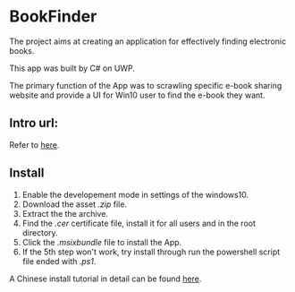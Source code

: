 # BookFinder

The project aims at creating an application for effectively finding electronic books.

This app was built by C# on UWP.

The primary function of the App was to scrawling specific e-book sharing website and provide a UI for Win10 user to find the e-book they want.

## Intro url: 

Refer to [here](https://lvliangxiong.github.io/2019/06/01/BookFinder-A-e-book-search-app-UWP/).

## Install

1. Enable the developement mode in settings of the windows10.
2. Download the asset *.zip* file.
3. Extract the the archive.
4. Find the *.cer* certificate file, install it for all users and in the root directory.
5. Click the *.msixbundle* file to install the App.
6. If the 5th step won't work, try install through run the powershell script file ended with *.ps1*.

A Chinese install tutorial in detail can be found [here](https://blog.csdn.net/qq_32950653/article/details/82194174).  